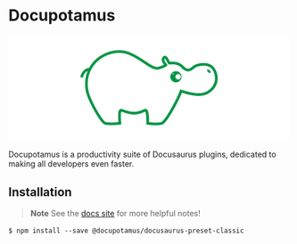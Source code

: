 # Docupotamus

![Logo](./site/static/img/logo.svg)

Docupotamus is a productivity suite of Docusaurus plugins, dedicated to making
all developers even faster.

## Installation

> **Note**
> See the [docs site](https://www.docupotamus.io)
> for more helpful notes!

```shell
$ npm install --save @docupotamus/docusaurus-preset-classic
```
